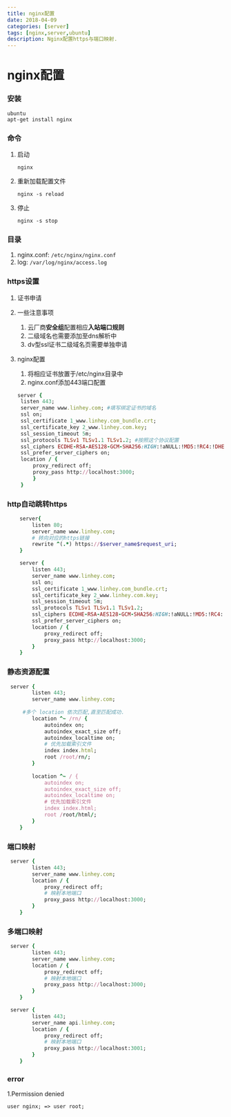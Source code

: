 ```yaml
---
title: nginx配置
date: 2018-04-09
categories: [server]
tags: [nginx,server,ubuntu]
description: Nginx配置https与端口映射.
---
```


# nginx配置

### 安装

```shell
ubuntu
apt-get install nginx
```

### 命令

1. 启动

   ```
   nginx
   ```

2. 重新加载配置文件

   ```
   nginx -s reload
   ```

3. 停止

   ```
   nginx -s stop
   ```

### 目录

1. nginx.conf: `/etc/nginx/nginx.conf`
2. log: `/var/log/nginx/access.log`

### https设置

1. 证书申请

2. 一些注意事项

   1. 云厂商**安全组**配置相应**入站端口规则**
   2. 二级域名也需要添加至dns解析中
   3. dv型ssl证书二级域名页需要单独申请

3. nginx配置

   1. 将相应证书放置于/etc/nginx目录中
   2. nginx.conf添加443端口配置

   ```ruby
   server {
   	listen 443;
   	server_name www.linhey.com; #填写绑定证书的域名
   	ssl on;
   	ssl_certificate 1_www.linhey.com_bundle.crt;
   	ssl_certificate_key 2_www.linhey.com.key;
   	ssl_session_timeout 5m;
   	ssl_protocols TLSv1 TLSv1.1 TLSv1.2; #按照这个协议配置
   	ssl_ciphers ECDHE-RSA-AES128-GCM-SHA256:HIGH:!aNULL:!MD5:!RC4:!DHE;#按照这个套件配置
   	ssl_prefer_server_ciphers on;
   	location / {
   		proxy_redirect off;
   		proxy_pass http://localhost:3000;
   		}
   	}
   ```

### http自动跳转https

```ruby
    server{
        listen 80;
        server_name www.linhey.com;
        # 转向对应的https链接
        rewrite ^(.*) https://$server_name$request_uri;
    }

    server {
        listen 443;
        server_name www.linhey.com;
        ssl on;
        ssl_certificate 1_www.linhey.com_bundle.crt;
        ssl_certificate_key 2_www.linhey.com.key;
        ssl_session_timeout 5m;
        ssl_protocols TLSv1 TLSv1.1 TLSv1.2;
        ssl_ciphers ECDHE-RSA-AES128-GCM-SHA256:HIGH:!aNULL:!MD5:!RC4:!DHE;
        ssl_prefer_server_ciphers on;
        location / {
            proxy_redirect off;
            proxy_pass http://localhost:3000;
        }
    }
```

### 静态资源配置

```ruby
 server {
        listen 443;
        server_name www.linhey.com;
     
     #多个 location 依次匹配,直至匹配成功.
        location ^~ /rn/ {
            autoindex on;
            autoindex_exact_size off;
            autoindex_localtime on;
            # 优先加载索引文件
            index index.html;
            root /root/rn/;  
        }
     
		location ^~ / {
            autoindex on;
            autoindex_exact_size off;
            autoindex_localtime on;
            # 优先加载索引文件
            index index.html;
            root /root/html/;  
        }
    }
```



### 端口映射

```ruby
 server {
        listen 443;
        server_name www.linhey.com;
        location / {
            proxy_redirect off;
            # 映射本地端口
            proxy_pass http://localhost:3000;
        }
    }
```

### 多端口映射

```ruby
 server {
        listen 443;
        server_name www.linhey.com;
        location / {
            proxy_redirect off;
			# 映射本地端口
            proxy_pass http://localhost:3000;
        }
    }

 server {
        listen 443;
        server_name api.linhey.com;
        location / {
            proxy_redirect off;
			# 映射本地端口
            proxy_pass http://localhost:3001;
        }
    }
```

### error

1.Permission denied

```
user nginx; => user root;
```

